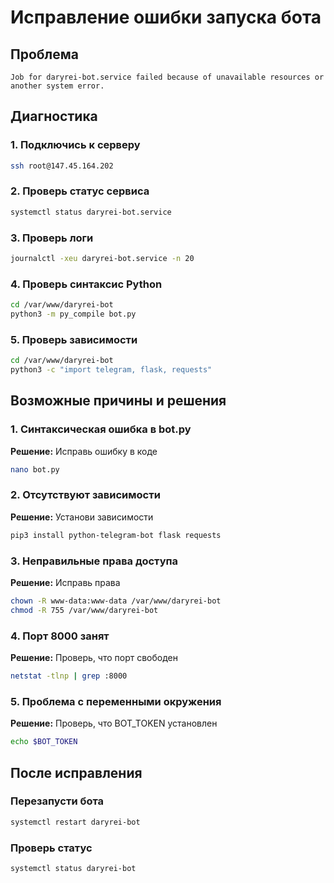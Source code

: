 # Исправление ошибки запуска бота

## Проблема
```
Job for daryrei-bot.service failed because of unavailable resources or another system error.
```

## Диагностика

### 1. Подключись к серверу
```bash
ssh root@147.45.164.202
```

### 2. Проверь статус сервиса
```bash
systemctl status daryrei-bot.service
```

### 3. Проверь логи
```bash
journalctl -xeu daryrei-bot.service -n 20
```

### 4. Проверь синтаксис Python
```bash
cd /var/www/daryrei-bot
python3 -m py_compile bot.py
```

### 5. Проверь зависимости
```bash
cd /var/www/daryrei-bot
python3 -c "import telegram, flask, requests"
```

## Возможные причины и решения

### 1. Синтаксическая ошибка в bot.py
**Решение:** Исправь ошибку в коде
```bash
nano bot.py
```

### 2. Отсутствуют зависимости
**Решение:** Установи зависимости
```bash
pip3 install python-telegram-bot flask requests
```

### 3. Неправильные права доступа
**Решение:** Исправь права
```bash
chown -R www-data:www-data /var/www/daryrei-bot
chmod -R 755 /var/www/daryrei-bot
```

### 4. Порт 8000 занят
**Решение:** Проверь, что порт свободен
```bash
netstat -tlnp | grep :8000
```

### 5. Проблема с переменными окружения
**Решение:** Проверь, что BOT_TOKEN установлен
```bash
echo $BOT_TOKEN
```

## После исправления

### Перезапусти бота
```bash
systemctl restart daryrei-bot
```

### Проверь статус
```bash
systemctl status daryrei-bot
```
